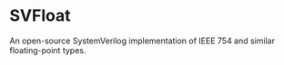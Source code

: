 # SVFloat
An open-source SystemVerilog implementation of IEEE 754 and similar floating-point types.
